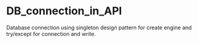 # DB_connection_in_API
Database connection using singleton design pattern for create engine and try/except for connection and write.
